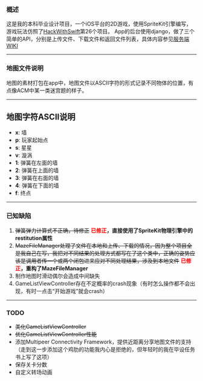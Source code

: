 ### 概述

这是我的本科毕业设计项目，一个iOS平台的2D游戏，使用SpriteKit引擎编写，游戏玩法仿照了[HackWithSwift](https://www.hackingwithswift.com/)第26个项目。
App的后台使用django，做了三个简单的API，分别是上传文件、下载文件和返回文件列表，具体内容参见[服务端WIKI](https://github.com/altair21/MyGraduationProject/blob/master/Server/README.md)

---

### 地图文件说明

地图的素材打包在app中，地图文件以ASCII字符的形式记录不同物体的位置，有点像ACM中某一类迷宫题的样子。

---

## 地图字符ASCII说明

- **x**: 墙
- **p**: 玩家起始点
- **s**: 星星
- **v**: 漩涡
- **1**: 弹簧在左面的墙
- **2**: 弹簧在上面的墙
- **3**: 弹簧在右面的墙
- **4**: 弹簧在下面的墙
- **f**: 终点

---

### 已知缺陷

1. <del>弹簧弹力计算式不正确，待修正</del> **<font color="red">已修正</font>，直接使用了SpriteKit物理引擎中的restitution属性**
2. <del>MazeFileManager处理了文件在本地和上传、下载的情况，因为整个项目全是我自己在写，我把对不同结果的处理方式都写在了这个类中，正确的姿势应该是调用者传一个或两个闭包进来应对不同处理结果，涉及到本地文件</del> **<font color="red">已修正</font>，重构了MazeFileManager**
3. 制作地图时滑动偶尔会造成中间缺失
4. GameListViewController存在不定概率的crash现象（有时怎么操作都不会出现，有时一点击“开始游戏”就会crash）

---

### TODO

- <del>美化GameListViewController</del>
- <del>优化GameListViewController性能</del>
- 添加Multipeer Connectivity Framework，提供近距离分享地图文件的支持（走到这一步添加这个鸡肋的功能我内心是拒绝的，但年轻时的我在毕设任务书上写了这项）
- 保存关卡分数
- 自定义转场动画


